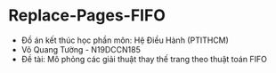 # Replace-Pages-FIFO
+ Đồ án kết thúc học phần môn: Hệ Điều Hành (PTITHCM)
+ Võ Quang Tường - N19DCCN185
+ Đề tài: Mô phỏng các giải thuật thay thế trang theo thuật toán FIFO
